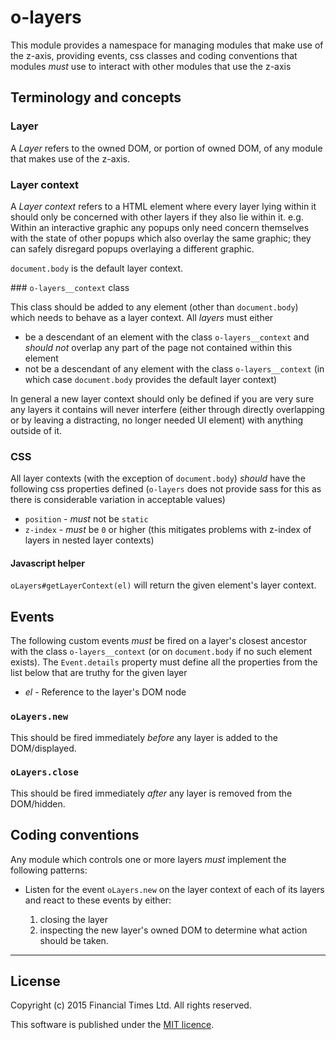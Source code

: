 # o-layers

This module provides a namespace for managing modules that make use of the z-axis, providing events, css classes and coding conventions that modules *must* use to interact with other modules that use the z-axis

## Terminology and concepts

### Layer
A *Layer* refers to the owned DOM, or portion of owned DOM, of any module that makes use of the z-axis.

### Layer context

A *Layer context* refers to a HTML element where every layer lying within it should only be concerned with other layers if they also lie within it. e.g. Within an interactive graphic any popups only need concern themselves with the state of other popups which also overlay the same graphic; they can safely disregard popups overlaying a different graphic. 

`document.body` is the default layer context.

### `o-layers__context` class

This class should be added to any element (other than `document.body`) which needs to behave as a layer context. All *layers* must either

* be a descendant of an element with the class `o-layers__context` and *should not* overlap any part of the page not contained within this element
* not be a descendant of any element with the class `o-layers__context` (in which case `document.body` provides the default layer context)

In general a new layer context should only be defined if you are very sure any layers it contains will never interfere (either through directly overlapping or by leaving a distracting, no longer needed UI element) with anything outside of it.

### CSS

All layer contexts (with the exception of `document.body`) *should* have the following css properties defined (`o-layers` does not provide sass for this as there is considerable variation in acceptable values)

* `position` - *must* not be `static`
* `z-index` - *must* be `0` or higher (this mitigates problems with z-index of layers in nested layer contexts)

#### Javascript helper

`oLayers#getLayerContext(el)` will return the given element's layer context.

 
## Events

The following custom events *must* be fired on a layer's closest ancestor with the class `o-layers__context` (or on `document.body` if no such element exists). The `Event.details` property must define all the properties from the list below that are truthy for the given layer

* *el* - Reference to the layer's DOM node

### `oLayers.new`

This should be fired immediately *before* any layer is added to the DOM/displayed. 

### `oLayers.close`

This should be fired immediately *after* any layer is removed from the DOM/hidden.

## Coding conventions

Any module which controls one or more layers *must* implement the following patterns:

* Listen for the event `oLayers.new` on the layer context of each of its layers and react to these events by either:

	1. closing the layer
	2. inspecting the new layer's owned DOM to determine what action should be taken.

----

## License

Copyright (c) 2015 Financial Times Ltd. All rights reserved.

This software is published under the [MIT licence](http://opensource.org/licenses/MIT).
